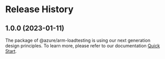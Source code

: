 # Release History
    
## 1.0.0 (2023-01-11)

The package of @azure/arm-loadtesting is using our next generation design principles. To learn more, please refer to our documentation [Quick Start](https://aka.ms/js-track2-quickstart).
